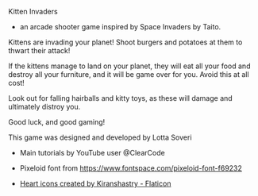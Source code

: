 Kitten Invaders
- an arcade shooter game inspired by Space Invaders by Taito.

Kittens are invading your planet! Shoot burgers and potatoes at them to thwart their attack!

If the kittens manage to land on your planet, they will eat all your food and destroy all your furniture, and it will be game over for you.
Avoid this at all cost!

Look out for falling hairballs and kitty toys, as these will damage and ultimately distroy you.

Good luck, and good gaming!

This game was designed and developed by Lotta Soveri

- Main tutorials by YouTube user @ClearCode

- Pixeloid font from https://www.fontspace.com/pixeloid-font-f69232

- <a href="https://www.flaticon.com/free-icons/heart" title="heart icons">Heart icons created by Kiranshastry - Flaticon</a>
